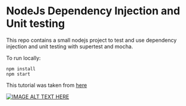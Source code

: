 # NodeJs Dependency Injection and Unit testing

This repo contains a small nodejs project to test and use dependency injection and unit testing with supertest and mocha.

To run locally:

```
npm install
npm start
```

This tutorial was taken from [here](https://www.youtube.com/watch?v=_HhzbIll4_E)

[![IMAGE ALT TEXT HERE](https://img.youtube.com/vi/_HhzbIll4_E/0.jpg)](http://www.youtube.com/watch?v=_HhzbIll4_E)